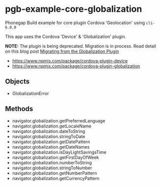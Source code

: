 # pgb-example-core-globalization
Phonegap Build example for core plugin Cordova 'Geolocation' using `cli-6.0.0`

This app uses the Cordova 'Device' & 'Globalization' plugin.

**NOTE:** The plugin is being deprecated. Migration is in process. Read detail on this blog post [Migrating from the Globalization Plugin](https://cordova.apache.org/news/2017/11/20/migrate-from-cordova-globalization-plugin.html)

* https://www.npmjs.com/package/cordova-plugin-device
* https://www.npmjs.com/package/cordova-plugin-globalization

## Objects

* GlobalizationError 

## Methods

* navigator.globalization.getPreferredLanguage
* navigator.globalization.getLocaleName
* navigator.globalization.dateToString
* navigator.globalization.stringToDate
* navigator.globalization.getDatePattern
* navigator.globalization.getDateNames
* navigator.globalization.isDayLightSavingsTime
* navigator.globalization.getFirstDayOfWeek
* navigator.globalization.numberToString
* navigator.globalization.stringToNumber
* navigator.globalization.getNumberPattern
* navigator.globalization.getCurrencyPattern
